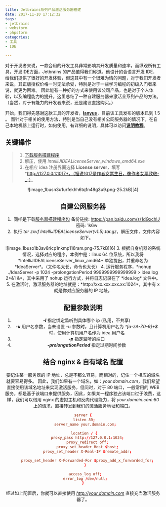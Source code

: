 ```yaml
---
title: Jetbrains系列产品激活服务器搭建
date: 2017-11-10 17:12:32
tags:
- jetbrains
- webstorm
- phpstorm
categories:
- 工具
- IDE

---
```

对于开发者来说，一款合用的开发工具非常影响其开发质量和速率，而纵观所有工具，开发IDE方面，Jetbrains 的产品值得我们称道。他设计的合语言开发 IDE，给我们提供了很好的开发体验，但这其中有一个很难为情的问题，对于我们开发者来说，其正版授权价格一时无法承受，特别是对于一些学习编程的初级入门者来说，就更为困难。
因此能有一种好的方式来使用该公司产品，也是对于个人体验，以及编程能力的提升。这里总结了一种自建服务器来激活全系列产品的方法。（当然，对于有能力的开发者来说，还是建议直接购买。）
<!-- more -->

开始，我们得先感谢这款工具的开发者，[**lanyus**][1]，目前该工具发布的版本已到 1.5 。
而针对于相关的使用方法，特别是当自己没有相关公网服务器的情况下，在自己本地机器上运行时，如何使用，有详细的说明，具体可以访问[**说明教程**][2]。
## 关键操作
> 1. [下载服务搭建程序][3]
> 2. 解压，使用 *IntelliJIDEALicenseServer_windows_amd64.exe*
> 3. 在相应 idea 注册界面选择 **License server**，填写 *http://127.0.0.1:1017*，（据说1017是作者女票生日，像作者女票致敬-_-）

<center>![image_1busn3u1urfekhh6tq1n48g3u9.png-25.2kB][4]

## 自建公网服务器
1. 同样是下载[服务器搭建程序包][5]   备份链接: https://pan.baidu.com/s/1dGxchlJ 密码: 1k6w
2. 执行 *tar zxvf IntelliJIDEALicenseServer\(v1.5\).tar.gz*，解压文件，文件内容如下。
<center>![image_1buso1b3av8ricp1nkmp116ram.png-75.7kB][6]
3. 根据自身机器的系统情况，选择对应的程序，本例中是：linux 64 位系统，所以我将 *IntelliJIDEALicenseServer_linux_amd64* 单独提出，并重命名为 *IdeaServer*。（文件名太长，命令也太长）
4. 运行服务程序，*nohup ./IdeaServer -p 1024 -prolongationPeriod 9999999999999999 > idea.log 2>&1 &*，其中采用了 nohup 运行方式，并将日志记录在了 *idea.log* 文件中。
5. 在激活时，激活服务器的地址就是：*http://xxx.xxx.xxx.xx:1024*，其中有 x 就是你对应服务器的 IP 地址。

## 配置参数说明
1. ***-l***  指定绑定监听到具体哪个 ip (私用，不共享)
2. ***-u***  用户名参数，当未设置 -u 参数时，且计算机用户名为 *^[a-zA-Z0-9]+$* 时，使用计算机用户名作为 idea 用户名
3. ***-p***  指定监听的端口
4. ***-prolongationPeriod***  指定过期时间参数

## 结合 nginx & 自有域名 配置
要记住某一服务器的 IP 地址，总是不那么容易，而相对的，记住一个相应的域名就要容易得多。
因此，我们如果有一个域名，如：*your.domain.com*，我们希望直接使用该域名地址来实现激活服务，但同时，对于 80 端口，一般常用的 WEB 服务，都是基于该端口来提供服务，因此，如果某一程序独占该端口过于浪费，这样，我们可以借用 nginx 的虚拟主机和反向代理能力，将 *your.domain.com:80* 上的请求，直接转发到我们的激活服务地址和端口。
```conf
server {
  listen 80; 
  server_name your.domain.com;

  location / { 
    proxy_pass http://127.0.0.1:1024;
    proxy_redirect off;
    proxy_set_header Host $host;
    proxy_set_header X-Real-IP $remote_addr;

    proxy_set_header X-Forwarded-For $proxy_add_x_forwarded_for;
  }

  access_log off;
  error_log /dev/null;
}
```
经过如上配置后，你就可以直接使用 *http://your.domain.com* 直接充当激活服务器了。

  [1]: http://blog.lanyus.com/archives/314.html
  [2]: http://blog.lanyus.com/archives/174.html
  [3]: https://mega.nz/#!2w5WBL7I!OhsaQHOaW_IsUznu5loN3a-bSbLV--McOBqA-PM8EuY
  [4]: http://static.zybuluo.com/lfire/iuwa7up8t5s3al6nt3gans2w/image_1busn3u1urfekhh6tq1n48g3u9.png
  [5]: https://mega.nz/#!2w5WBL7I!OhsaQHOaW_IsUznu5loN3a-bSbLV--McOBqA-PM8EuY
  [6]: http://static.zybuluo.com/lfire/y14rx1cok7mit5fsd7vjar0w/image_1buso1b3av8ricp1nkmp116ram.png
